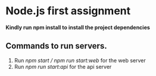 # Node.js first assignment

**Kindly run npm install to install the project dependencies**

## Commands to run servers.

1. Run _npm start / npm run start:web_ for the web server
2. Run _npm run start:api_ for the api server
